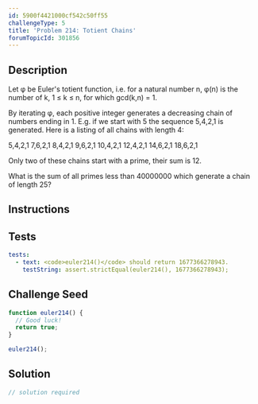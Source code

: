 ```yaml
---
id: 5900f4421000cf542c50ff55
challengeType: 5
title: 'Problem 214: Totient Chains'
forumTopicId: 301856
---
```


## Description
<section id='description'>
Let φ be Euler's totient function, i.e. for a natural number n,
φ(n) is the number of k, 1 ≤ k ≤ n, for which gcd(k,n) = 1.

By iterating φ, each positive integer generates a decreasing chain of numbers ending in 1.
E.g. if we start with 5 the sequence 5,4,2,1 is generated.
Here is a listing of all chains with length 4:


5,4,2,1
7,6,2,1
8,4,2,1
9,6,2,1
10,4,2,1
12,4,2,1
14,6,2,1
18,6,2,1

Only two of these chains start with a prime, their sum is 12.

What is the sum of all primes less than 40000000 which generate a chain of length 25?
</section>

## Instructions
<section id='instructions'>

</section>

## Tests
<section id='tests'>

```yml
tests:
  - text: <code>euler214()</code> should return 1677366278943.
    testString: assert.strictEqual(euler214(), 1677366278943);

```

</section>

## Challenge Seed
<section id='challengeSeed'>

<div id='js-seed'>

```js
function euler214() {
  // Good luck!
  return true;
}

euler214();
```

</div>



</section>

## Solution
<section id='solution'>

```js
// solution required
```

</section>

